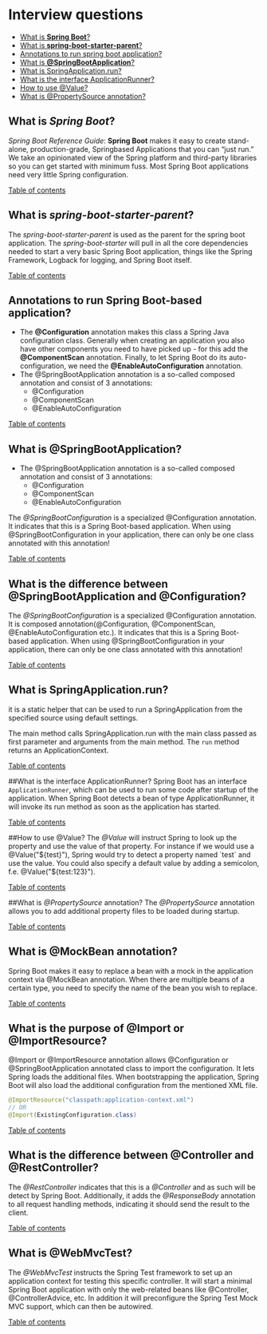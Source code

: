 # Interview questions
+ [What is __Spring Boot__?](#What-is-Spring-Boot)
+ [What is __spring-boot-starter-parent__?](#What-is-spring-boot-starter-parent)
+ [Annotations to run spring boot application?](#Annotations-to-run-spring-boot-based-application)
+ [What is __@SpringBootApplication__?](#What-is-@SpringBootApplication)
+ [What is SpringApplication.run?](#What-is-SpringApplication.run)
+ [What is the interface ApplicationRunner?](#What-is-interface-ApplicationRunner)
+ [How to use @Value?](#How-to-use-@Value?)
+ [What is @PropertySource annotation?](#What-is-@PropertySource-annotation)

## What is _Spring Boot_?
*Spring Boot Reference Guide*:
  __Spring Boot__ makes it easy to create stand-alone, production-grade, Springbased Applications that you can “just run.” We take an opinionated view of
the Spring platform and third-party libraries so you can get started with
minimum fuss. Most Spring Boot applications need very little Spring
configuration.

[Table of contents](#Interview-questions)

## What is _spring-boot-starter-parent_?
The _spring-boot-starter-parent_ is used as the parent for the
spring boot application.
The _spring-boot-starter_ will pull in all the core dependencies needed to
start a very basic Spring Boot application, things like the Spring Framework, Logback for
logging, and Spring Boot itself.

[Table of contents](#Interview-questions)

## Annotations to run Spring Boot-based application?
* The __@Configuration__ annotation makes this class a Spring Java configuration class.
Generally when creating an application you also have other components you need to have picked up -
for this add the __@ComponentScan__ annotation.
Finally, to let Spring Boot do its auto-configuration, we need the __@EnableAutoConfiguration__ annotation.
* The @SpringBootApplication annotation is a so-called composed annotation and consist of 3 annotations:
  * @Configuration
  * @ComponentScan
  * @EnableAutoConfiguration

[Table of contents](#Interview-questions)

## What is @SpringBootApplication?
* The @SpringBootApplication annotation is a so-called composed annotation and consist of 3 annotations:
  * @Configuration
  * @ComponentScan
  * @EnableAutoConfiguration

The _@SpringBootConfiguration_ is a specialized @Configuration annotation.
It indicates that this is a Spring Boot-based application.
When using @SpringBootConfiguration in your application, there can only be one class annotated with this annotation!

[Table of contents](#Interview-questions)

## What is the difference between @SpringBootApplication and @Configuration?
The _@SpringBootConfiguration_ is a specialized @Configuration annotation.
It is composed annotation(@Configuration, @ComponentScan, @EnableAutoConfiguration etc.).
It indicates that this is a Spring Boot-based application.
When using @SpringBootConfiguration in your application, there can only be one class annotated with this annotation!

[Table of contents](#Interview-questions)

## What is SpringApplication.run?
it is a static helper that can be used to run a SpringApplication
from the specified source using default settings.

The main method calls SpringApplication.run with the main class passed as first parameter
and arguments from the main method. The `run` method returns an ApplicationContext.

[Table of contents](#Interview-questions)

##What is the interface ApplicationRunner?
Spring Boot has an interface `ApplicationRunner`, which can be used
to run some code after startup of the application.
When Spring Boot detects a bean of type ApplicationRunner,
it will invoke its run method as soon as the application has started.

[Table of contents](#Interview-questions)

##How to use @Value?
The _@Value_ will instruct Spring to look up the property and use the value of that property.
For instance if we would use a @Value("${test}"), Spring would try to detect a property named `test`
and use the value.
You could also specify a default value by adding a semicolon, f.e. @Value("${test:123}").

[Table of contents](#Interview-questions)

##What is _@PropertySource_ annotation?
The _@PropertySource_ annotation allows you to add additional property files to be loaded during startup.

[Table of contents](#Interview-questions)

## What is @MockBean annotation?
Spring Boot makes it easy to replace a bean with a mock in the application context via @MockBean annotation.
When there are multiple beans of a certain type, you need to specify the name of the bean you wish to replace.

[Table of contents](#Interview-questions)

## What is the purpose of @Import or @ImportResource?
@Import or @ImportResource annotation allows @Configuration or @SpringBootApplication annotated class
to import the configuration. It lets Spring loads the additional files.
When bootstrapping the application, Spring Boot will also load the additional configuration from the mentioned XML file.

```java
@ImportResource("classpath:application-context.xml")
// OR
@Import(ExistingConfiguration.class)
```

[Table of contents](#Interview-questions)

## What is the difference between @Controller and @RestController?
The _@RestController_ indicates that this is a _@Controller_ and as such will be detect by Spring Boot.
Additionally, it adds the _@ResponseBody_ annotation to all request handling methods, indicating it should send the result to the client.

[Table of contents](#Interview-questions)

## What is @WebMvcTest?
The _@WebMvcTest_ instructs the Spring Test framework to set up an application context for testing this specific controller.
It will start a minimal Spring Boot application with only the web-related beans like @Controller, @ControllerAdvice, etc.
In addition it will preconfigure the Spring Test Mock MVC support, which can then be autowired.

[Table of contents](#Interview-questions)
